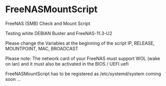 # FreeNASMountScript
FreeNAS (SMB) Check and Mount Script 

Testing white DEBIAN Buster and FreeNAS-11.3-U2

Please change the Variables at the beginning of the script IP, RELEASE, MOUNTPOINT, MAC, BROADCAST

Please note: The network card of your FreeNAS must support WOL (wake on lan) and it must also be activated in the BIOS / UEFI uefi

FreeNASMountScript has to be registered as /etc/systemd/system 
coming soon ...
